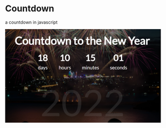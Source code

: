 # Countdown
a countdown in javascript

![alt text](https://github.com/i-Lucas/Countdown/blob/main/img/1.png)